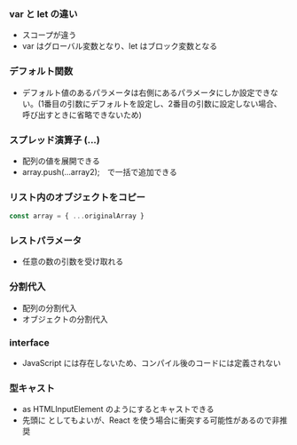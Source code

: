 ### var と let の違い
- スコープが違う
- var はグローバル変数となり、let はブロック変数となる

### デフォルト関数
- デフォルト値のあるパラメータは右側にあるパラメータにしか設定できない。(1番目の引数にデフォルトを設定し、2番目の引数に設定しない場合、呼び出すときに省略できないため)

### スプレッド演算子 (...)
- 配列の値を展開できる
- array.push(...array2);　で一括で追加できる

### リスト内のオブジェクトをコピー

``` javascript
const array = { ...originalArray }
```
### レストパラメータ
- 任意の数の引数を受け取れる

### 分割代入
- 配列の分割代入
- オブジェクトの分割代入

### interface
- JavaScript には存在しないため、コンパイル後のコードには定義されない

### 型キャスト
- as HTMLInputElement のようにするとキャストできる
- 先頭に <HTMLInputElement> としてもよいが、React を使う場合に衝突する可能性があるので非推奨
